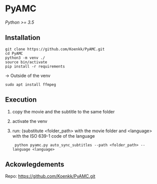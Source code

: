 # PyAMC

*Python >= 3.5*


## Installation

    git clone https://github.com/Koenkk/PyAMC.git
    cd PyAMC
    python3 -m venv ./
    source bin/activate
    pip install -r requirements


-> Outside of the venv

    sudo apt install ffmpeg


## Execution

1. copy the movie and the subtitle to the same folder  
2. activate the venv
3. run: (substitute \<folder_path\> with the movie folder and \<language\> with the ISO 639-1 code of the language
    
        python pyamc.py auto_sync_subtitles --path <folder_path> --language <language>

## Ackowlegdements
Repo: https://github.com/Koenkk/PyAMC.git
